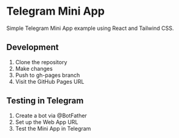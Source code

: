 # Telegram Mini App

Simple Telegram Mini App example using React and Tailwind CSS.

## Development

1. Clone the repository
2. Make changes
3. Push to gh-pages branch
4. Visit the GitHub Pages URL

## Testing in Telegram

1. Create a bot via @BotFather
2. Set up the Web App URL
3. Test the Mini App in Telegram
